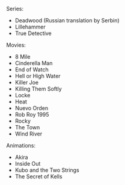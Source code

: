 Series:
* Deadwood (Russian translation by Serbin)
* Lillehammer
* True Detective

Movies:
* 8 Mile
* Cinderella Man
* End of Watch
* Hell or High Water
* Killer Joe
* Killing Them Softly
* Locke
* Heat
* Nuevo Orden
* Rob Roy 1995
* Rocky
* The Town
* Wind River

Animations:
* Akira
* Inside Out
* Kubo and the Two Strings
* The Secret of Kells
